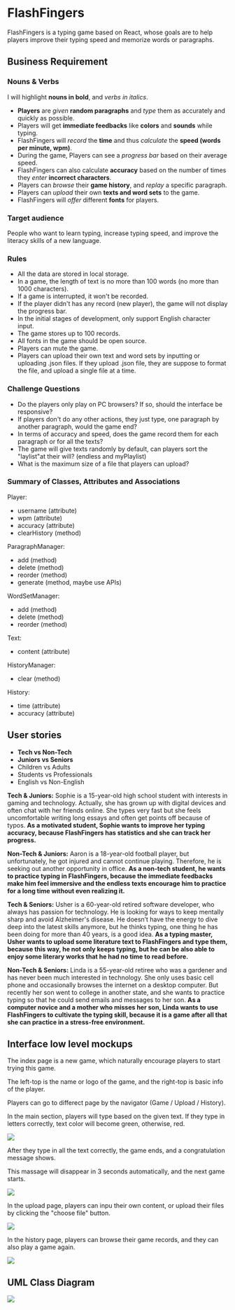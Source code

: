 # FlashFingers
FlashFingers is a typing game based on React, whose goals are to help players improve their typing speed and memorize words or paragraphs.

## Business Requirement

### Nouns & Verbs

I will highlight **nouns in bold**, and *verbs in italics*.

* **Players** are *given* **random paragraphs** and *type* them as accurately and quickly as possible.
* Players will get **immediate feedbacks** like **colors** and **sounds** while typing.
* FlashFingers will *record* the **time** and thus *calculate* the **speed (words per minute, wpm)**.
* During the game, Players can see a *progress bar* based on their average speed.
* FlashFingers can also calculate **accuracy** based on the number of times they *enter* **incorrect characters**.
* Players can *browse* their **game history**, and *replay* a specific paragraph.
* Players can *upload* their own **texts and word sets** to the game.
* FlashFingers will *offer* different **fonts** for players.

### Target audience

People who want to learn typing, increase typing speed, and improve the literacy skills of a new language.

### Rules

* All the data are stored in local storage.
* In a game, the length of text is no more than 100 words (no more than 1000 characters).
* If a game is interrupted, it won't be recorded.
* If the player didn't has any record (new player), the game will not display the progress bar.
* In the initial stages of development, only support English character input.
* The game stores up to 100 records.
* All fonts in the game should be open source.
* Players can mute the game.
* Players can upload their own text and word sets by inputting or uploading .json files. If they upload .json file, they are suppose to format the file, and upload a single file at a time.

### Challenge Questions

* Do the players only play on PC browsers? If so, should the interface be responsive?
* If players don't do any other actions, they just type, one paragraph by another paragraph, would the game end?
* In terms of accuracy and speed, does the game record them for each paragraph or for all the texts?
* The game will give texts randomly by default, can players sort the "laylist"at their will? (endless and myPlaylist)
* What is the maximum size of a file that players can upload?

### Summary of Classes, Attributes and Associations

Player:

* username (attribute)
* wpm (attribute)
* accuracy (attribute)
* clearHistory (method)

ParagraphManager:

* add (method)
* delete (method)
* reorder (method)
* generate (method, maybe use APIs)

WordSetManager:

* add (method)
* delete (method)
* reorder (method)

Text:

* content (attribute)

HistoryManager:

* clear (method)

History:

* time (attribute)
* accuracy (attribute)

## User stories

* **Tech vs Non-Tech**
* **Juniors vs Seniors**
* Children vs Adults
* Students vs Professionals
* English vs Non-English

**Tech & Juniors:** Sophie is a 15-year-old high school student with interests in gaming and technology. Actually, she has grown up with digital devices and often chat with her friends online. She types very fast but she feels uncomfortable writing long essays and often get points off because of typos. **As a motivated student, Sophie wants to improve her typing accuracy, because FlashFingers has statistics and she can track her progress.**

**Non-Tech & Juniors:** Aaron is a 18-year-old football player, but unfortunately, he got injured and cannot continue playing. Therefore, he is seeking out another opportunity in office. **As a non-tech student, he wants to practice typing in FlashFingers, because the immediate feedbacks make him feel immersive and the endless texts encourage him to practice for a long time without even realizing it.**

**Tech & Seniors:** Usher is a 60-year-old retired software developer, who always has passion for technology. He is looking for ways to keep mentally sharp and avoid Alzheimer's disease. He doesn’t have the energy to dive deep into the latest skills anymore, but he thinks typing, one thing he has been doing for more than 40 years, is a good idea. **As a typing master, Usher wants to upload some literature text to FlashFingers and type them, because this way, he not only keeps typing, but he can be also able to enjoy some literary works that he had no time to read before.**

**Non-Tech & Seniors:** Linda is a 55-year-old retiree who was a gardener and has never been much interested in technology. She only uses basic cell phone and occasionally browses the internet on a desktop computer. But recently her son went to college in another state, and she wants to practice typing so that he could send emails and messages to her son. **As a computer novice and a mother who misses her son, Linda wants to use FlashFingers to cultivate the typing skill, because it is a game after all that she can practice in a stress-free environment.**

## Interface low level mockups

The index page is a new game, which naturally encourage players to start trying this game.

The left-top is the name or logo of the game, and the right-top is basic info of the player.

Players can go to differect page by the navigator (Game / Upload / History).

In the main section, players will type based on the given text. If they type in letters correctly, text color will become green, otherwise, red.

![](./designImg/Game.jpg)

After they type in all the text correctly, the game ends, and a congratulation message shows.

This massage will disappear in 3 seconds automatically, and the next game starts.

![](./designImg/FinishGame.jpg)

In the upload page, players can inpu their own content, or upload their files by clicking the "choose file" button.

![](./designImg/Upload.jpg)

In the history page, players can browse their game records, and they can also play a game again.

![](./designImg/History.jpg)

## UML Class Diagram

![](./designImg/classUML.jpg)
